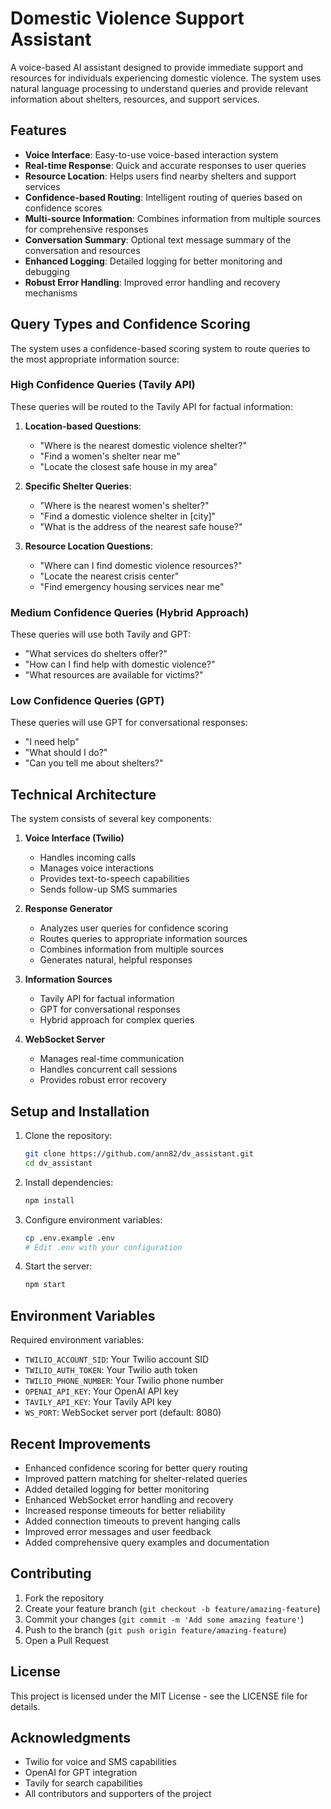 # Domestic Violence Support Assistant

A voice-based AI assistant designed to provide immediate support and resources for individuals experiencing domestic violence. The system uses natural language processing to understand queries and provide relevant information about shelters, resources, and support services.

## Features

- **Voice Interface**: Easy-to-use voice-based interaction system
- **Real-time Response**: Quick and accurate responses to user queries
- **Resource Location**: Helps users find nearby shelters and support services
- **Confidence-based Routing**: Intelligent routing of queries based on confidence scores
- **Multi-source Information**: Combines information from multiple sources for comprehensive responses
- **Conversation Summary**: Optional text message summary of the conversation and resources
- **Enhanced Logging**: Detailed logging for better monitoring and debugging
- **Robust Error Handling**: Improved error handling and recovery mechanisms

## Query Types and Confidence Scoring

The system uses a confidence-based scoring system to route queries to the most appropriate information source:

### High Confidence Queries (Tavily API)
These queries will be routed to the Tavily API for factual information:

1. **Location-based Questions**:
   - "Where is the nearest domestic violence shelter?"
   - "Find a women's shelter near me"
   - "Locate the closest safe house in my area"

2. **Specific Shelter Queries**:
   - "Where is the nearest women's shelter?"
   - "Find a domestic violence shelter in [city]"
   - "What is the address of the nearest safe house?"

3. **Resource Location Questions**:
   - "Where can I find domestic violence resources?"
   - "Locate the nearest crisis center"
   - "Find emergency housing services near me"

### Medium Confidence Queries (Hybrid Approach)
These queries will use both Tavily and GPT:
- "What services do shelters offer?"
- "How can I find help with domestic violence?"
- "What resources are available for victims?"

### Low Confidence Queries (GPT)
These queries will use GPT for conversational responses:
- "I need help"
- "What should I do?"
- "Can you tell me about shelters?"

## Technical Architecture

The system consists of several key components:

1. **Voice Interface (Twilio)**
   - Handles incoming calls
   - Manages voice interactions
   - Provides text-to-speech capabilities
   - Sends follow-up SMS summaries

2. **Response Generator**
   - Analyzes user queries for confidence scoring
   - Routes queries to appropriate information sources
   - Combines information from multiple sources
   - Generates natural, helpful responses

3. **Information Sources**
   - Tavily API for factual information
   - GPT for conversational responses
   - Hybrid approach for complex queries

4. **WebSocket Server**
   - Manages real-time communication
   - Handles concurrent call sessions
   - Provides robust error recovery

## Setup and Installation

1. Clone the repository:
   ```bash
   git clone https://github.com/ann82/dv_assistant.git
   cd dv_assistant
   ```

2. Install dependencies:
   ```bash
   npm install
   ```

3. Configure environment variables:
   ```bash
   cp .env.example .env
   # Edit .env with your configuration
   ```

4. Start the server:
   ```bash
   npm start
   ```

## Environment Variables

Required environment variables:
- `TWILIO_ACCOUNT_SID`: Your Twilio account SID
- `TWILIO_AUTH_TOKEN`: Your Twilio auth token
- `TWILIO_PHONE_NUMBER`: Your Twilio phone number
- `OPENAI_API_KEY`: Your OpenAI API key
- `TAVILY_API_KEY`: Your Tavily API key
- `WS_PORT`: WebSocket server port (default: 8080)

## Recent Improvements

- Enhanced confidence scoring for better query routing
- Improved pattern matching for shelter-related queries
- Added detailed logging for better monitoring
- Enhanced WebSocket error handling and recovery
- Increased response timeouts for better reliability
- Added connection timeouts to prevent hanging calls
- Improved error messages and user feedback
- Added comprehensive query examples and documentation

## Contributing

1. Fork the repository
2. Create your feature branch (`git checkout -b feature/amazing-feature`)
3. Commit your changes (`git commit -m 'Add some amazing feature'`)
4. Push to the branch (`git push origin feature/amazing-feature`)
5. Open a Pull Request

## License

This project is licensed under the MIT License - see the LICENSE file for details.

## Acknowledgments

- Twilio for voice and SMS capabilities
- OpenAI for GPT integration
- Tavily for search capabilities
- All contributors and supporters of the project